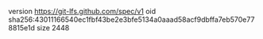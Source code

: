 version https://git-lfs.github.com/spec/v1
oid sha256:43011166540ec1fbf43be2e3bfe5134a0aaad58acf9dbffa7eb570e778815e1d
size 2448
